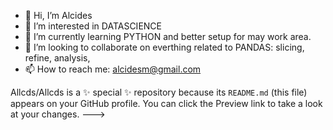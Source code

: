 - 👋 Hi, I’m Alcides
- 👀 I’m interested in DATASCIENCE
- 🌱 I’m currently learning PYTHON and better setup for may work area.
- 💞️ I’m looking to collaborate on everthing related to PANDAS: slicing, refine, analysis, 
- 📫 How to reach me: alcidesm@gmail.com

Allcds/Allcds is a ✨ special ✨ repository because its `README.md` (this file) appears on your GitHub profile.
You can click the Preview link to take a look at your changes.
--->
